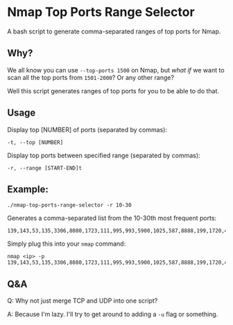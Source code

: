 # Nmap Top Ports Range Selector

A bash script to generate comma-separated ranges of top ports for Nmap.

## Why?

We all know you can use `--top-ports 1500` on Nmap, but _what if_ we want to scan all the top ports from `1501-2000`? Or any other range?

Well this script generates ranges of top ports for you to be able to do that.

## Usage

Display top [NUMBER] of ports (separated by commas):
    
    -t, --top [NUMBER]

Display top ports between specified range (separated by commas):

    -r, --range [START-END]t

## Example:

    ./nmap-top-ports-range-selector -r 10-30

Generates a comma-separated list from the 10-30th most frequent ports:

    139,143,53,135,3306,8080,1723,111,995,993,5900,1025,587,8888,199,1720,465,548,113,81,6001

Simply plug this into your `nmap` command:

    nmap <ip> -p 139,143,53,135,3306,8080,1723,111,995,993,5900,1025,587,8888,199,1720,465,548,113,81,6001

## Q&A

Q: Why not just merge TCP and UDP into one script?

A: Because I'm lazy. I'll try to get around to adding a `-u` flag or something.

